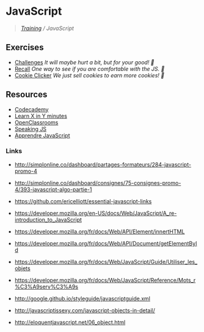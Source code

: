 # JavaScript
>_[Training](https://github.com/simplonco/training) / JavaScript_


## Exercises
* [Challenges](https://github.com/simplonco/js-challenges)
  _It will maybe hurt a bit, but for your good! :cactus:_
* [Recall](https://github.com/simplonco/js-recall)
  _One way to see if you are comfortable with the JS. :vhs:_
* [Cookie Clicker](https://github.com/simplonco/js-cookie-clicker)
  _We just sell cookies to earn more cookies! :cookie:_


## Resources

* [Codecademy](https://www.codecademy.com/fr/learn/javascript)
* [Learn X in Y minutes](https://learnxinyminutes.com/docs/javascript/)
* [OpenClassrooms](https://openclassrooms.com/courses/apprenez-a-coder-avec-javascript)
* [Speaking JS](http://speakingjs.com/)
* [Apprendre JavaScript](https://bu7ch.gitbooks.io/apprendre-javascript/)

### Links

* http://simplonline.co/dashboard/partages-formateurs/284-javascript-promo-4
* http://simplonline.co/dashboard/consignes/75-consignes-promo-4/393-javascript-algo-partie-1

* https://github.com/ericelliott/essential-javascript-links

* https://developer.mozilla.org/en-US/docs/Web/JavaScript/A_re-introduction_to_JavaScript
* https://developer.mozilla.org/fr/docs/Web/API/Element/innertHTML
* https://developer.mozilla.org/fr/docs/Web/API/Document/getElementById
* https://developer.mozilla.org/fr/docs/Web/JavaScript/Guide/Utiliser_les_objets
* https://developer.mozilla.org/fr/docs/Web/JavaScript/Reference/Mots_r%C3%A9serv%C3%A9s

* http://google.github.io/styleguide/javascriptguide.xml

* http://javascriptissexy.com/javascript-objects-in-detail/
* http://eloquentjavascript.net/06_object.html
